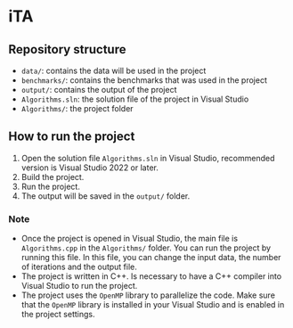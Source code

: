 # iTA

## Repository structure

- `data/`: contains the data will be used in the project
- `benchmarks/`: contains the benchmarks that was used in the project
- `output/`: contains the output of the project
- `Algorithms.sln`: the solution file of the project in Visual Studio
- `Algorithms/`: the project folder

## How to run the project

1. Open the solution file `Algorithms.sln` in Visual Studio, recommended version is Visual Studio 2022 or later.
2. Build the project.
3. Run the project.
4. The output will be saved in the `output/` folder.

### Note

- Once the project is opened in Visual Studio, the main file is `Algorithms.cpp` in the `Algorithms/` folder. You can run the project by running this file. In this file, you can change the input data, the number of iterations and the output file.
- The project is written in C++. Is necessary to have a C++ compiler into Visual Studio to run the project.
- The project uses the `OpenMP` library to parallelize the code. Make sure that the `OpenMP` library is installed in your Visual Studio and is enabled in the project settings.
